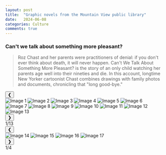 ```yaml
---
layout: post
title:  "Graphic novels from the Mountain View public library"
date:   2024-06-08
categories: Culture
comments: true
---
```


<h3>Can't we talk about something more pleasant?</h3>

> Roz Chast and her parents were practitioners of denial: if you don't ever think about death, it will never happen. 
Can't We Talk About Something More Pleasant? is the story of an only child watching her parents age well into their nineties and die. 
In this account, longtime New Yorker cartoonist Chast combines drawings with family photos and documents, chronicling that "long good-bye."

<div class="carousel-container">
    <button class="carousel-button prev" onclick="moveSlide(-1)">&#10094;</button>
    <div class="carousel-slides">
        <img src="/image/graphic_1.jpg" alt="Image 1">
        <img src="/image/graphic_2.jpg" alt="Image 2">
        <img src="/image/graphic_3.jpg" alt="Image 3">
        <img src="/image/graphic_4.jpg" alt="Image 4">
        <img src="/image/graphic_5.jpg" alt="Image 5">
        <img src="/image/graphic_6.jpg" alt="Image 6">
        <img src="/image/graphic_7.jpg" alt="Image 7">
        <img src="/image/graphic_8.jpg" alt="Image 8">
        <img src="/image/graphic_9.jpg" alt="Image 9">
        <img src="/image/graphic_10.jpg" alt="Image 10">
        <img src="/image/graphic_11.jpg" alt="Image 11">
        <img src="/image/graphic_12.jpg" alt="Image 12">
        <img src="/image/graphic_13.jpg" alt="Image 13">
        <!-- Add more images as needed -->
    </div>
    <button class="carousel-button next" onclick="moveSlide(1)">&#10095;</button>
    <div class="image-index">1/13</div>
</div>

<div class="carousel-container">
    <button class="carousel-button prev" onclick="moveSlide(-1)">&#10094;</button>
    <div class="carousel-slides">
        <img src="/image/graphic_14.jpg" alt="Image 14">
        <img src="/image/graphic_15.jpg" alt="Image 15">
        <img src="/image/graphic_16.jpg" alt="Image 16">
        <img src="/image/graphic_17.jpg" alt="Image 17">
        <!-- Add more images as needed -->
    </div>
    <button class="carousel-button next" onclick="moveSlide(1)">&#10095;</button>
    <div class="image-index">1/4</div>
</div>

<script>
let currentIndex = 0;

function moveSlide(direction) {
  const carousel = document.querySelector('.carousel-slides');
  const images = carousel.querySelectorAll('img');
  const totalImages = images.length;

  currentIndex += direction;

  // Handle reaching the end or beginning
  if (currentIndex >= totalImages) {
    currentIndex = 0;
  } else if (currentIndex < 0) {
    currentIndex = totalImages - 1;
  }

  // Move the carousel
  carousel.style.transform = `translateX(${-currentIndex * 100}%)`;

  // Update image index text
  document.querySelector('.image-index').textContent = `${currentIndex + 1}/${totalImages}`;
}

document.addEventListener("DOMContentLoaded", function() {
  // Set initial state
  const images = document.querySelectorAll('.carousel-slides img');
  const totalImages = images.length;
  document.querySelector('.image-index').textContent = `1/${totalImages}`;
});
</script>